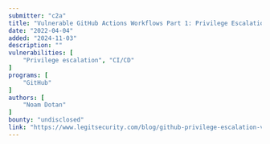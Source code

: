```yaml
---
submitter: "c2a"
title: "Vulnerable GitHub Actions Workflows Part 1: Privilege Escalation Inside Your CI/CD Pipeline"
date: "2022-04-04"
added: "2024-11-03"
description: ""
vulnerabilities: [
    "Privilege escalation", "CI/CD"
]
programs: [
    "GitHub"
]
authors: [
    "Noam Dotan"
]
bounty: "undisclosed"
link: "https://www.legitsecurity.com/blog/github-privilege-escalation-vulnerability"
---
```




